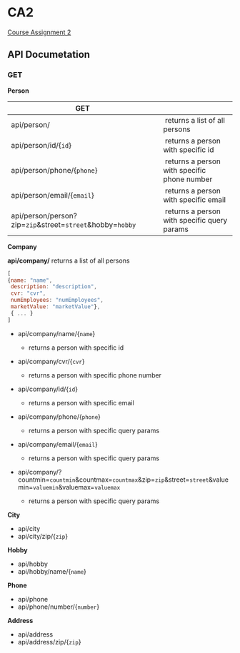 # CA2

[Course Assignment 2](https://docs.google.com/document/d/1hHtsSG-cZxqjkq-Ii2bbdir-lmZDgvxUFwT6RHwPYCw/edit)


## API Documetation

### GET

**Person**

| GET |  |
| --- | --- |
| api/person/                 | returns a list of all persons |
| api/person/id/{`id`}        | returns a person with specific id |
| api/person/phone/{`phone`}  | returns a person with specific phone number |
| api/person/email/{`email`}  | returns a person with specific email |
| api/person/person?zip=`zip`&street=`street`&hobby=`hobby` | returns a person with specific query params |

**Company**

**api/company/**
returns a list of all persons
  
```js
[
{name: "name",
 description: "description",
 cvr: "cvr",
 numEmployees: "numEmployees",
 marketValue: "marketValue"},
 { ... }
]
```
  
* api/company/name/{`name`}
  * returns a person with specific id

* api/company/cvr/{`cvr`}
  * returns a person with specific phone number
  
* api/company/id/{`id`}
  * returns a person with specific email
  
* api/company/phone/{`phone`}
  * returns a person with specific query params
  
* api/company/email/{`email`}
  * returns a person with specific query params
  
* api/company/?countmin=`countmin`&countmax=`countmax`&zip=`zip`&street=`street`&valuemin=`valuemin`&valuemax=`valuemax` 
  * returns a person with specific query params


**City**

* api/city
* api/city/zip/{`zip`}

**Hobby**

* api/hobby
* api/hobby/name/{`name`}

**Phone**

* api/phone
* api/phone/number/{`number`}

**Address**

* api/address
* api/address/zip/{`zip`}
